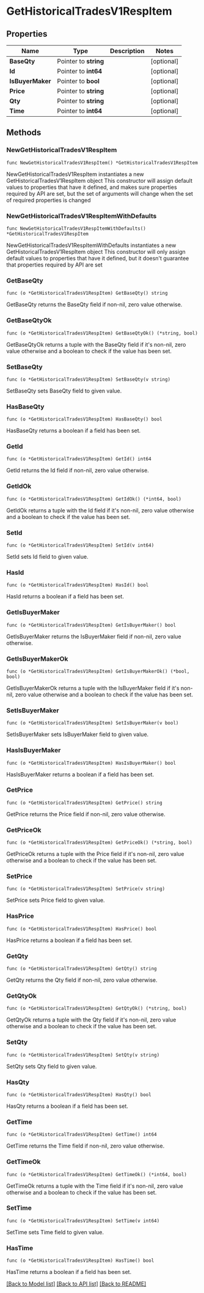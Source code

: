 # GetHistoricalTradesV1RespItem

## Properties

Name | Type | Description | Notes
------------ | ------------- | ------------- | -------------
**BaseQty** | Pointer to **string** |  | [optional] 
**Id** | Pointer to **int64** |  | [optional] 
**IsBuyerMaker** | Pointer to **bool** |  | [optional] 
**Price** | Pointer to **string** |  | [optional] 
**Qty** | Pointer to **string** |  | [optional] 
**Time** | Pointer to **int64** |  | [optional] 

## Methods

### NewGetHistoricalTradesV1RespItem

`func NewGetHistoricalTradesV1RespItem() *GetHistoricalTradesV1RespItem`

NewGetHistoricalTradesV1RespItem instantiates a new GetHistoricalTradesV1RespItem object
This constructor will assign default values to properties that have it defined,
and makes sure properties required by API are set, but the set of arguments
will change when the set of required properties is changed

### NewGetHistoricalTradesV1RespItemWithDefaults

`func NewGetHistoricalTradesV1RespItemWithDefaults() *GetHistoricalTradesV1RespItem`

NewGetHistoricalTradesV1RespItemWithDefaults instantiates a new GetHistoricalTradesV1RespItem object
This constructor will only assign default values to properties that have it defined,
but it doesn't guarantee that properties required by API are set

### GetBaseQty

`func (o *GetHistoricalTradesV1RespItem) GetBaseQty() string`

GetBaseQty returns the BaseQty field if non-nil, zero value otherwise.

### GetBaseQtyOk

`func (o *GetHistoricalTradesV1RespItem) GetBaseQtyOk() (*string, bool)`

GetBaseQtyOk returns a tuple with the BaseQty field if it's non-nil, zero value otherwise
and a boolean to check if the value has been set.

### SetBaseQty

`func (o *GetHistoricalTradesV1RespItem) SetBaseQty(v string)`

SetBaseQty sets BaseQty field to given value.

### HasBaseQty

`func (o *GetHistoricalTradesV1RespItem) HasBaseQty() bool`

HasBaseQty returns a boolean if a field has been set.

### GetId

`func (o *GetHistoricalTradesV1RespItem) GetId() int64`

GetId returns the Id field if non-nil, zero value otherwise.

### GetIdOk

`func (o *GetHistoricalTradesV1RespItem) GetIdOk() (*int64, bool)`

GetIdOk returns a tuple with the Id field if it's non-nil, zero value otherwise
and a boolean to check if the value has been set.

### SetId

`func (o *GetHistoricalTradesV1RespItem) SetId(v int64)`

SetId sets Id field to given value.

### HasId

`func (o *GetHistoricalTradesV1RespItem) HasId() bool`

HasId returns a boolean if a field has been set.

### GetIsBuyerMaker

`func (o *GetHistoricalTradesV1RespItem) GetIsBuyerMaker() bool`

GetIsBuyerMaker returns the IsBuyerMaker field if non-nil, zero value otherwise.

### GetIsBuyerMakerOk

`func (o *GetHistoricalTradesV1RespItem) GetIsBuyerMakerOk() (*bool, bool)`

GetIsBuyerMakerOk returns a tuple with the IsBuyerMaker field if it's non-nil, zero value otherwise
and a boolean to check if the value has been set.

### SetIsBuyerMaker

`func (o *GetHistoricalTradesV1RespItem) SetIsBuyerMaker(v bool)`

SetIsBuyerMaker sets IsBuyerMaker field to given value.

### HasIsBuyerMaker

`func (o *GetHistoricalTradesV1RespItem) HasIsBuyerMaker() bool`

HasIsBuyerMaker returns a boolean if a field has been set.

### GetPrice

`func (o *GetHistoricalTradesV1RespItem) GetPrice() string`

GetPrice returns the Price field if non-nil, zero value otherwise.

### GetPriceOk

`func (o *GetHistoricalTradesV1RespItem) GetPriceOk() (*string, bool)`

GetPriceOk returns a tuple with the Price field if it's non-nil, zero value otherwise
and a boolean to check if the value has been set.

### SetPrice

`func (o *GetHistoricalTradesV1RespItem) SetPrice(v string)`

SetPrice sets Price field to given value.

### HasPrice

`func (o *GetHistoricalTradesV1RespItem) HasPrice() bool`

HasPrice returns a boolean if a field has been set.

### GetQty

`func (o *GetHistoricalTradesV1RespItem) GetQty() string`

GetQty returns the Qty field if non-nil, zero value otherwise.

### GetQtyOk

`func (o *GetHistoricalTradesV1RespItem) GetQtyOk() (*string, bool)`

GetQtyOk returns a tuple with the Qty field if it's non-nil, zero value otherwise
and a boolean to check if the value has been set.

### SetQty

`func (o *GetHistoricalTradesV1RespItem) SetQty(v string)`

SetQty sets Qty field to given value.

### HasQty

`func (o *GetHistoricalTradesV1RespItem) HasQty() bool`

HasQty returns a boolean if a field has been set.

### GetTime

`func (o *GetHistoricalTradesV1RespItem) GetTime() int64`

GetTime returns the Time field if non-nil, zero value otherwise.

### GetTimeOk

`func (o *GetHistoricalTradesV1RespItem) GetTimeOk() (*int64, bool)`

GetTimeOk returns a tuple with the Time field if it's non-nil, zero value otherwise
and a boolean to check if the value has been set.

### SetTime

`func (o *GetHistoricalTradesV1RespItem) SetTime(v int64)`

SetTime sets Time field to given value.

### HasTime

`func (o *GetHistoricalTradesV1RespItem) HasTime() bool`

HasTime returns a boolean if a field has been set.


[[Back to Model list]](../README.md#documentation-for-models) [[Back to API list]](../README.md#documentation-for-api-endpoints) [[Back to README]](../README.md)


